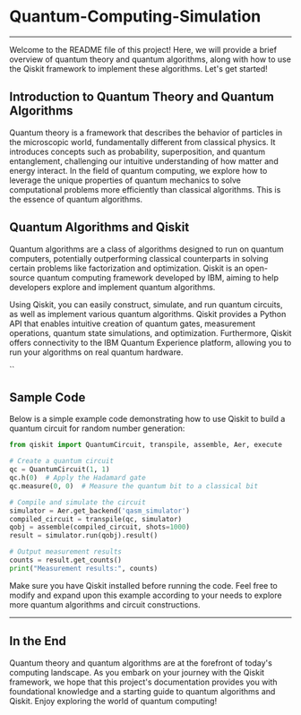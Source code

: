 # Quantum-Computing-Simulation

------

Welcome to the README file of this project! Here, we will provide a brief overview of quantum theory and quantum algorithms, along with how to use the Qiskit framework to implement these algorithms. Let's get started!



## Introduction to Quantum Theory and Quantum Algorithms

Quantum theory is a framework that describes the behavior of particles in the microscopic world, fundamentally different from classical physics. It introduces concepts such as probability, superposition, and quantum entanglement, challenging our intuitive understanding of how matter and energy interact. In the field of quantum computing, we explore how to leverage the unique properties of quantum mechanics to solve computational problems more efficiently than classical algorithms. This is the essence of quantum algorithms.



## Quantum Algorithms and Qiskit

Quantum algorithms are a class of algorithms designed to run on quantum computers, potentially outperforming classical counterparts in solving certain problems like factorization and optimization. Qiskit is an open-source quantum computing framework developed by IBM, aiming to help developers explore and implement quantum algorithms.

Using Qiskit, you can easily construct, simulate, and run quantum circuits, as well as implement various quantum algorithms. Qiskit provides a Python API that enables intuitive creation of quantum gates, measurement operations, quantum state simulations, and optimization. Furthermore, Qiskit offers connectivity to the IBM Quantum Experience platform, allowing you to run your algorithms on real quantum hardware.

``

## Sample Code

Below is a simple example code demonstrating how to use Qiskit to build a quantum circuit for random number generation:

```python
from qiskit import QuantumCircuit, transpile, assemble, Aer, execute

# Create a quantum circuit
qc = QuantumCircuit(1, 1)
qc.h(0)  # Apply the Hadamard gate
qc.measure(0, 0)  # Measure the quantum bit to a classical bit

# Compile and simulate the circuit
simulator = Aer.get_backend('qasm_simulator')
compiled_circuit = transpile(qc, simulator)
qobj = assemble(compiled_circuit, shots=1000)
result = simulator.run(qobj).result()

# Output measurement results
counts = result.get_counts()
print("Measurement results:", counts)

```

Make sure you have Qiskit installed before running the code. Feel free to modify and expand upon this example according to your needs to explore more quantum algorithms and circuit constructions.



------

## In the End

Quantum theory and quantum algorithms are at the forefront of today's computing landscape. As you embark on your journey with the Qiskit framework, we hope that this project's documentation provides you with foundational knowledge and a starting guide to quantum algorithms and Qiskit. Enjoy exploring the world of quantum computing!

